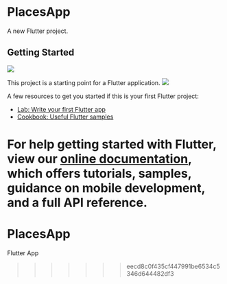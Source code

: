 
# PlacesApp

A new Flutter project.

## Getting Started

![](https://github.com/AldaCL/PlacesApp/blob/master/places11.gif)

This project is a starting point for a Flutter application.
![](https://github.com/AldaCL/PlacesApp/blob/master/places22.gif)

A few resources to get you started if this is your first Flutter project:

- [Lab: Write your first Flutter app](https://flutter.dev/docs/get-started/codelab)
- [Cookbook: Useful Flutter samples](https://flutter.dev/docs/cookbook)

For help getting started with Flutter, view our
[online documentation](https://flutter.dev/docs), which offers tutorials,
samples, guidance on mobile development, and a full API reference.
=======
# PlacesApp
Flutter App
>>>>>>> eecd8c0f435cf447991be6534c5346d644482df3
